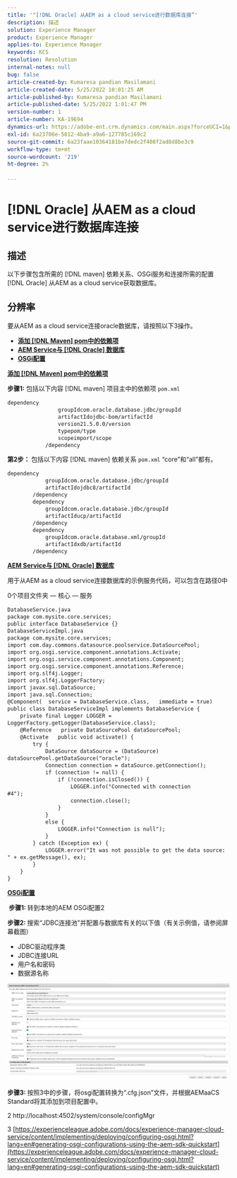 ```yaml
---
title: '"[!DNL Oracle] 从AEM as a cloud service进行数据库连接”'
description: 描述
solution: Experience Manager
product: Experience Manager
applies-to: Experience Manager
keywords: KCS
resolution: Resolution
internal-notes: null
bug: false
article-created-by: Kumaresa pandian Masilamani
article-created-date: 5/25/2022 10:01:25 AM
article-published-by: Kumaresa pandian Masilamani
article-published-date: 5/25/2022 1:01:47 PM
version-number: 1
article-number: KA-19694
dynamics-url: https://adobe-ent.crm.dynamics.com/main.aspx?forceUCI=1&pagetype=entityrecord&etn=knowledgearticle&id=69414ca1-11dc-ec11-a7b6-0022480b073d
exl-id: 6a23706e-5812-4ba9-a9a6-127785c169c2
source-git-commit: 6a23faae10364181be7dedc2f408f2ad8d8be3c9
workflow-type: tm+mt
source-wordcount: '219'
ht-degree: 2%

---
```


# [!DNL Oracle] 从AEM as a cloud service进行数据库连接

## 描述


以下步骤包含所需的 [!DNL maven] 依赖关系、OSGi服务和连接所需的配置 [!DNL Oracle] 从AEM as a cloud service获取数据库。


## 分辨率


要从AEM as a cloud service连接oracle数据库，请按照以下3操作。

- <u><b>添加 [!DNL Maven] pom中的依赖项</b></u>
- <u><b>AEM Service与 [!DNL Oracle] 数据库</b></u>
- <u><b>OSGi配置</b></u>


<u><b>添加 [!DNL Maven] pom中的依赖项</b></u>

<b>步骤1:</b> 包括以下内容 [!DNL maven] 项目主中的依赖项 `pom.xml`

```
dependency
                groupIdcom.oracle.database.jdbc/groupId
                artifactIdojdbc-bom/artifactId
                version21.5.0.0/version
                typepom/type
                scopeimport/scope
            /dependency
```

<b>第2步： </b>包括以下内容 [!DNL maven] 依赖关系 `pom.xml` “core”和“all”都有。

```
dependency
            groupIdcom.oracle.database.jdbc/groupId
            artifactIdojdbc8/artifactId
        /dependency
        dependency
            groupIdcom.oracle.database.jdbc/groupId
            artifactIducp/artifactId
        /dependency
        dependency
            groupIdcom.oracle.database.xml/groupId
            artifactIdxdb/artifactId
        /dependency
```

<u><b>AEM Service与 [!DNL Oracle] 数据库</b></u>

用于从AEM as a cloud service连接数据库的示例服务代码，可以包含在路径0中

0个项目文件夹 — 核心 — 服务

```
DatabaseService.java
package com.mysite.core.services; 
public interface DatabaseService {}
DatabaseServiceImpl.java
package com.mysite.core.services; 
import com.day.commons.datasource.poolservice.DataSourcePool;
import org.osgi.service.component.annotations.Activate;
import org.osgi.service.component.annotations.Component;
import org.osgi.service.component.annotations.Reference;
import org.slf4j.Logger;
import org.slf4j.LoggerFactory; 
import javax.sql.DataSource;
import java.sql.Connection; 
@Component(  service = DatabaseService.class,   immediate = true) public class DatabaseServiceImpl implements DatabaseService {   
    private final Logger LOGGER = LoggerFactory.getLogger(DatabaseService.class);   
    @Reference   private DataSourcePool dataSourcePool;   
    @Activate   public void activate() {     
        try {      
            DataSource dataSource = (DataSource) dataSourcePool.getDataSource("oracle");      
            Connection connection = dataSource.getConnection();       
            if (connection != null) {        
                if (!connection.isClosed()) {          
                    LOGGER.info("Connected with connection #4");          
                    connection.close();        
                }      
            }      
            else {        
                LOGGER.info("Connection is null");      
            }    
        } catch (Exception ex) {      
            LOGGER.error("It was not possible to get the data source: " + ex.getMessage(), ex);    
        }  
    }
}
```

<u><b>OSGi配置</b></u>

<b> 步骤1: </b>转到本地的AEM OSGi配置2

<b>步骤2: </b>搜索“JDBC连接池”并配置与数据库有关的以下值（有关示例值，请参阅屏幕截图）

- JDBC驱动程序类
- JDBC连接URL
- 用户名和密码
- 数据源名称


![](assets/265e1a49-24dc-ec11-a7b6-0022480b073d.png)

<b>步骤3: </b>按照3中的步骤，将osgi配置转换为“.cfg.json”文件，并根据AEMaaCS Standard将其添加到项目配置中。

2 http://localhost:4502/system/console/configMgr

3 [https://experienceleague.adobe.com/docs/experience-manager-cloud-service/content/implementing/deploying/configuring-osgi.html?lang=en#generating-osgi-configurations-using-the-aem-sdk-quickstart](https://experienceleague.adobe.com/docs/experience-manager-cloud-service/content/implementing/deploying/configuring-osgi.html?lang=en#generating-osgi-configurations-using-the-aem-sdk-quickstart)
